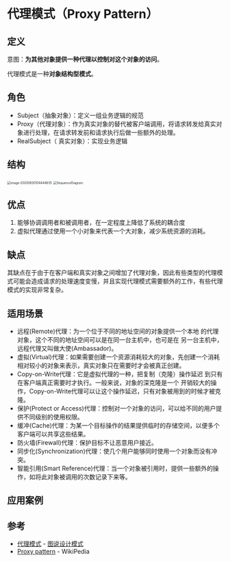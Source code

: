 # 代理模式（Proxy Pattern）

## 定义

 意图：**为其他对象提供一种代理以控制对这个对象的访问**。

代理模式是一种**对象结构型模式**。



## 角色

- Subject（抽象对象）：定义一组业务逻辑的规范
- Proxy（代理对象）：作为真实对象的替代被客户端调用，将请求转发给真实对象进行处理，在请求转发前和请求执行后做一些额外的处理。
- RealSubject（ 真实对象）：实现业务逻辑

## 结构

<img src="/assets/ProxyPattern/image-20200630104444635.png" alt="image-20200630104444635" style="zoom:50%;" />

<img src="/assets/ProxyPattern/image-20200630101352534.png" alt="SequenceDiagram" style="zoom:50%;" />

## 优点

1. 能够协调调用者和被调用者，在一定程度上降低了系统的耦合度
2. 虚拟代理通过使用一个小对象来代表一个大对象，减少系统资源的消耗。

## 缺点

其缺点在于由于在客户端和真实对象之间增加了代理对象，因此有些类型的代理模式可能会造成请求的处理速度变慢，并且实现代理模式需要额外的工作，有些代理模式的实现非常复杂。

## 适用场景

- 远程(Remote)代理：为一个位于不同的地址空间的对象提供一个本地 的代理对象，这个不同的地址空间可以是在同一台主机中，也可是在 另一台主机中，远程代理又叫做大使(Ambassador)。
- 虚拟(Virtual)代理：如果需要创建一个资源消耗较大的对象，先创建一个消耗相对较小的对象来表示，真实对象只在需要时才会被真正创建。
- Copy-on-Write代理：它是虚拟代理的一种，把复制（克隆）操作延迟 到只有在客户端真正需要时才执行。一般来说，对象的深克隆是一个 开销较大的操作，Copy-on-Write代理可以让这个操作延迟，只有对象被用到的时候才被克隆。
- 保护(Protect or Access)代理：控制对一个对象的访问，可以给不同的用户提供不同级别的使用权限。
- 缓冲(Cache)代理：为某一个目标操作的结果提供临时的存储空间，以便多个客户端可以共享这些结果。
- 防火墙(Firewall)代理：保护目标不让恶意用户接近。
- 同步化(Synchronization)代理：使几个用户能够同时使用一个对象而没有冲突。
- 智能引用(Smart Reference)代理：当一个对象被引用时，提供一些额外的操作，如将此对象被调用的次数记录下来等。

## 应用案例

## 参考

- [代理模式](https://design-patterns.readthedocs.io/zh_CN/latest/structural_patterns/proxy.html#id16) - [图说设计模式](https://github.com/me115/design_patterns)
- [Proxy pattern](https://en.wikipedia.org/wiki/Proxy_pattern#UML_class_and_sequence_diagram) - WikiPedia

